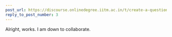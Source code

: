 ```yaml
---
post_url: https://discourse.onlinedegree.iitm.ac.in/t/create-a-question-solving-groups-for-roe/168567/4
reply_to_post_number: 3
---
```

Alright, works. I am down to collaborate.